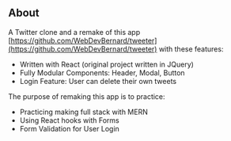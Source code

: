 ## About

A Twitter clone and a remake of this app [https://github.com/WebDevBernard/tweeter](https://github.com/WebDevBernard/tweeter) with these features:

- Written with React (original project written in JQuery)
- Fully Modular Components: Header, Modal, Button
- Login Feature: User can delete their own tweets

The purpose of remaking this app is to practice:

- Practicing making full stack with MERN
- Using React hooks with Forms
- Form Validation for User Login
